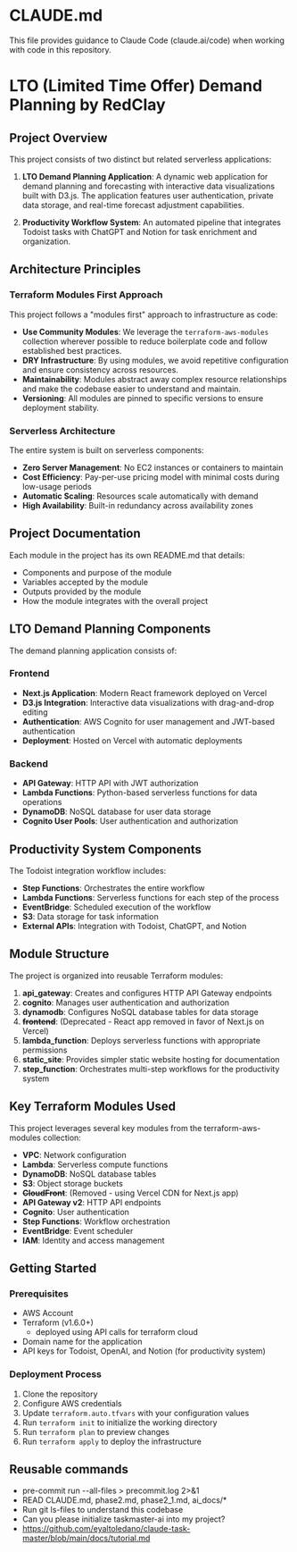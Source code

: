 # CLAUDE.md

This file provides guidance to Claude Code (claude.ai/code) when working with code in this repository.

# LTO (Limited Time Offer) Demand Planning by RedClay

## Project Overview

This project consists of two distinct but related serverless applications:

1. **LTO Demand Planning Application**: A dynamic web application for demand planning and forecasting with interactive data visualizations built with D3.js. The application features user authentication, private data storage, and real-time forecast adjustment capabilities.

2. **Productivity Workflow System**: An automated pipeline that integrates Todoist tasks with ChatGPT and Notion for task enrichment and organization.

## Architecture Principles

### Terraform Modules First Approach

This project follows a "modules first" approach to infrastructure as code:

- **Use Community Modules**: We leverage the `terraform-aws-modules` collection wherever possible to reduce boilerplate code and follow established best practices.
- **DRY Infrastructure**: By using modules, we avoid repetitive configuration and ensure consistency across resources.
- **Maintainability**: Modules abstract away complex resource relationships and make the codebase easier to understand and maintain.
- **Versioning**: All modules are pinned to specific versions to ensure deployment stability.

### Serverless Architecture

The entire system is built on serverless components:

- **Zero Server Management**: No EC2 instances or containers to maintain
- **Cost Efficiency**: Pay-per-use pricing model with minimal costs during low-usage periods
- **Automatic Scaling**: Resources scale automatically with demand
- **High Availability**: Built-in redundancy across availability zones

## Project Documentation

Each module in the project has its own README.md that details:
- Components and purpose of the module
- Variables accepted by the module
- Outputs provided by the module
- How the module integrates with the overall project

## LTO Demand Planning Components

The demand planning application consists of:

### Frontend
- **Next.js Application**: Modern React framework deployed on Vercel
- **D3.js Integration**: Interactive data visualizations with drag-and-drop editing
- **Authentication**: AWS Cognito for user management and JWT-based authentication
- **Deployment**: Hosted on Vercel with automatic deployments

### Backend
- **API Gateway**: HTTP API with JWT authorization
- **Lambda Functions**: Python-based serverless functions for data operations
- **DynamoDB**: NoSQL database for user data storage
- **Cognito User Pools**: User authentication and authorization

## Productivity System Components

The Todoist integration workflow includes:

- **Step Functions**: Orchestrates the entire workflow
- **Lambda Functions**: Serverless functions for each step of the process
- **EventBridge**: Scheduled execution of the workflow
- **S3**: Data storage for task information
- **External APIs**: Integration with Todoist, ChatGPT, and Notion

## Module Structure

The project is organized into reusable Terraform modules:

1. **api_gateway**: Creates and configures HTTP API Gateway endpoints
2. **cognito**: Manages user authentication and authorization
3. **dynamodb**: Configures NoSQL database tables for data storage
4. ~~**frontend**~~: (Deprecated - React app removed in favor of Next.js on Vercel)
5. **lambda_function**: Deploys serverless functions with appropriate permissions
6. **static_site**: Provides simpler static website hosting for documentation
7. **step_function**: Orchestrates multi-step workflows for the productivity system

## Key Terraform Modules Used

This project leverages several key modules from the terraform-aws-modules collection:

- **VPC**: Network configuration
- **Lambda**: Serverless compute functions
- **DynamoDB**: NoSQL database tables
- **S3**: Object storage buckets
- ~~**CloudFront**~~: (Removed - using Vercel CDN for Next.js app)
- **API Gateway v2**: HTTP API endpoints
- **Cognito**: User authentication
- **Step Functions**: Workflow orchestration
- **EventBridge**: Event scheduler
- **IAM**: Identity and access management

## Getting Started

### Prerequisites

- AWS Account
- Terraform (v1.6.0+)
  - deployed using API calls for terraform cloud
- Domain name for the application
- API keys for Todoist, OpenAI, and Notion (for productivity system)

### Deployment Process

1. Clone the repository
2. Configure AWS credentials
3. Update `terraform.auto.tfvars` with your configuration values
4. Run `terraform init` to initialize the working directory
5. Run `terraform plan` to preview changes
6. Run `terraform apply` to deploy the infrastructure

## Reusable commands

- pre-commit run --all-files > precommit.log 2>&1
- READ CLAUDE.md, phase2.md, phase2_1.md, ai_docs/*
- Run git ls-files to understand this codebase
- Can you please initialize taskmaster-ai into my project?
- https://github.com/eyaltoledano/claude-task-master/blob/main/docs/tutorial.md
